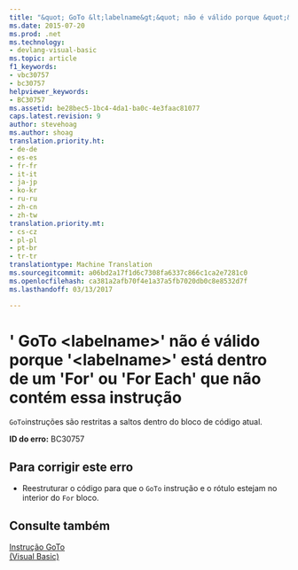 ```yaml
---
title: "&quot; GoTo &lt;labelname&gt;&quot; não é válido porque &quot;&lt;labelname&gt;&quot; está dentro de um &quot;For&quot; ou &quot;For Each&quot; que não contém essa instrução | Documentos do Microsoft"
ms.date: 2015-07-20
ms.prod: .net
ms.technology:
- devlang-visual-basic
ms.topic: article
f1_keywords:
- vbc30757
- bc30757
helpviewer_keywords:
- BC30757
ms.assetid: be28bec5-1bc4-4da1-ba0c-4e3faac81077
caps.latest.revision: 9
author: stevehoag
ms.author: shoag
translation.priority.ht:
- de-de
- es-es
- fr-fr
- it-it
- ja-jp
- ko-kr
- ru-ru
- zh-cn
- zh-tw
translation.priority.mt:
- cs-cz
- pl-pl
- pt-br
- tr-tr
translationtype: Machine Translation
ms.sourcegitcommit: a06bd2a17f1d6c7308fa6337c866c1ca2e7281c0
ms.openlocfilehash: ca381a2afb70f4e1a37a5fb7020db0c8e8532d7f
ms.lasthandoff: 03/13/2017

---
```

# <a name="39goto-ltlabelnamegt39-is-not-valid-because-39ltlabelnamegt39-is-inside-a-39for39-or-39for-each39-statement-that-does-not-contain-this-statement"></a>' GoTo &lt;labelname&gt;' não é válido porque '&lt;labelname&gt;' está dentro de um 'For' ou 'For Each' que não contém essa instrução
`GoTo`instruções são restritas a saltos dentro do bloco de código atual.  
  
 **ID do erro:** BC30757  
  
## <a name="to-correct-this-error"></a>Para corrigir este erro  
  
-   Reestruturar o código para que o `GoTo` instrução e o rótulo estejam no interior do `For` bloco.  
  
## <a name="see-also"></a>Consulte também  
 [Instrução GoTo](../../visual-basic/language-reference/statements/goto-statement.md)   
 [(Visual Basic)](http://msdn.microsoft.com/en-us/c470a263-9b49-4308-8fd6-8592b84a7980)
